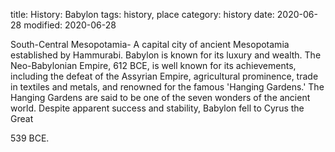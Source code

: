title: History: Babylon
tags: history, place
category: history
date: 2020-06-28
modified: 2020-06-28


South-Central Mesopotamia-
A capital city of ancient
Mesopotamia established by Hammurabi. Babylon is known for its luxury
and wealth. The Neo-Babylonian Empire, 612 BCE,
 is well known
for its achievements, including the defeat of the Assyrian Empire,
agricultural prominence, trade in textiles and metals, and renowned
for the famous 'Hanging Gardens.' The Hanging Gardens are said to be
one of the seven wonders of the ancient world. Despite apparent
success and stability, Babylon fell to Cyrus the Great

 539 BCE.




